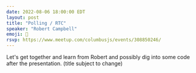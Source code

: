 ```yaml
---
date: 2022-08-06 18:00:00 EDT
layout: post
title: "Polling / RTC"
speaker: "Robert Campbell"
emoji: 🎤
rsvp: https://www.meetup.com/columbusjs/events/308850246/
---
```


Let's get together and learn from Robert and possibly dig into some code after the presentation.
(title subject to change)
